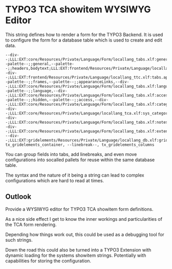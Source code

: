 TYPO3 TCA showitem WYSIWYG Editor
=================================

This string defines how to render a form for the TYPO3 Backend.
It is used to configure the form for a database table which is used
to create and edit data.

```
--div--;LLL:EXT:core/Resources/Private/Language/Form/locallang_tabs.xlf:general,--palette--;;general,--palette--;;headers,bodytext;LLL:EXT:frontend/Resources/Private/Language/locallang_ttc.xlf:bodytext_formlabel,--div--;LLL:EXT:frontend/Resources/Private/Language/locallang_ttc.xlf:tabs.appearance,--palette--;;frames,--palette--;;appearanceLinks,--div--;LLL:EXT:core/Resources/Private/Language/Form/locallang_tabs.xlf:language,--palette--;;language,--div--;LLL:EXT:core/Resources/Private/Language/Form/locallang_tabs.xlf:access,--palette--;;hidden,--palette--;;access,--div--;LLL:EXT:core/Resources/Private/Language/Form/locallang_tabs.xlf:categories,--div--;LLL:EXT:core/Resources/Private/Language/locallang_tca.xlf:sys_category.tabs.category,categories,--div--;LLL:EXT:core/Resources/Private/Language/Form/locallang_tabs.xlf:notes,rowDescription,--div--;LLL:EXT:core/Resources/Private/Language/Form/locallang_tabs.xlf:extended, --div--;LLL:EXT:gridelements/Resources/Private/Language/locallang_db.xlf:gridElements, tx_gridelements_container, --linebreak--, tx_gridelements_columns
```

You can group fields into tabs, add linebreaks, and even move
configurations into socalled pallets for reuse within the same
database table.

The syntax and the nature of it being a string can lead to complex
configurations which are hard to read at times.

Outlook
----

Provide a WYSIWYG editor for TYPO3 TCA showitem form definitions.

As a nice side effect I get to know the inner workings and
particularities of the TCA form rendering.

Depending how things work out, this could be used as a debugging tool
for such strings.

Down the road this could also be turned into a TYPO3 Extension with
dynamic loading for the systems showitem strings. Potentially with
capabilities for storing the configuration.
